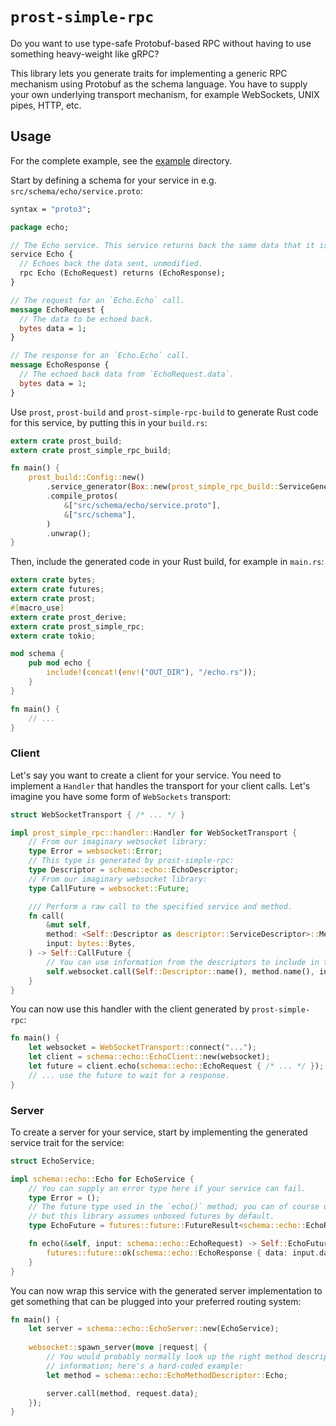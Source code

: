 # `prost-simple-rpc`

Do you want to use type-safe Protobuf-based RPC without having to use something heavy-weight like
gRPC?

This library lets you generate traits for implementing a generic RPC mechanism using Protobuf as
the schema language.  You have to supply your own underlying transport mechanism, for example
WebSockets, UNIX pipes, HTTP, etc.

## Usage

For the complete example, see the [example](./example) directory.

Start by defining a schema for your service in e.g. `src/schema/echo/service.proto`:

```proto
syntax = "proto3";

package echo;

// The Echo service. This service returns back the same data that it is given.
service Echo {
  // Echoes back the data sent, unmodified.
  rpc Echo (EchoRequest) returns (EchoResponse);
}

// The request for an `Echo.Echo` call.
message EchoRequest {
  // The data to be echoed back.
  bytes data = 1;
}

// The response for an `Echo.Echo` call.
message EchoResponse {
  // The echoed back data from `EchoRequest.data`.
  bytes data = 1;
}
```

Use `prost`, `prost-build` and `prost-simple-rpc-build` to generate Rust code for this service, by
putting this in your `build.rs`:

```rust
extern crate prost_build;
extern crate prost_simple_rpc_build;

fn main() {
    prost_build::Config::new()
        .service_generator(Box::new(prost_simple_rpc_build::ServiceGenerator))
        .compile_protos(
            &["src/schema/echo/service.proto"],
            &["src/schema"],
        )
        .unwrap();
}
```

Then, include the generated code in your Rust build, for example in `main.rs`:

```rust
extern crate bytes;
extern crate futures;
extern crate prost;
#[macro_use]
extern crate prost_derive;
extern crate prost_simple_rpc;
extern crate tokio;

mod schema {
    pub mod echo {
        include!(concat!(env!("OUT_DIR"), "/echo.rs"));
    }
}

fn main() {
    // ...
}
```

### Client

Let's say you want to create a client for your service.  You need to implement a `Handler` that
handles the transport for your client calls.  Let's imagine you have some form of `WebSockets`
transport:

```rust
struct WebSocketTransport { /* ... */ }

impl prost_simple_rpc::handler::Handler for WebSocketTransport {
    // From our imaginary websocket library:
    type Error = websocket::Error;
    // This type is generated by prost-simple-rpc:
    type Descriptor = schema::echo::EchoDescriptor;
    // From our imaginary websocket library:
    type CallFuture = websocket::Future;

    /// Perform a raw call to the specified service and method.
    fn call(
        &mut self,
        method: <Self::Descriptor as descriptor::ServiceDescriptor>::Method,
        input: bytes::Bytes,
    ) -> Self::CallFuture {
        // You can use information from the descriptors to include in the request:
        self.websocket.call(Self::Descriptor::name(), method.name(), input)
    }
}
```

You can now use this handler with the client generated by `prost-simple-rpc`:

```rust
fn main() {
    let websocket = WebSocketTransport::connect("...");
    let client = schema::echo::EchoClient::new(websocket);
    let future = client.echo(schema::echo::EchoRequest { /* ... */ });
    // ... use the future to wait for a response.
}
```

### Server

To create a server for your service, start by implementing the generated service trait for the
service:

```rust
struct EchoService;

impl schema::echo::Echo for EchoService {
    // You can supply an error type here if your service can fail.
    type Error = ();
    // The future type used in the `echo()` method; you can of course use Box<Future<...>> here
    // but this library assumes unboxed futures by default.
    type EchoFuture = futures::future::FutureResult<schema::echo::EchoResponse, Self::Error>;

    fn echo(&self, input: schema::echo::EchoRequest) -> Self::EchoFuture {
        futures::future::ok(schema::echo::EchoResponse { data: input.data })
    }
}
```

You can now wrap this service with the generated server implementation to get something that can be
plugged into your preferred routing system:

```rust
fn main() {
    let server = schema::echo::EchoServer::new(EchoService);
    
    websocket::spawn_server(move |request| {
        // You would probably normally look up the right method descriptor via some kind of routing
        // information; here's a hard-coded example:
        let method = schema::echo::EchoMethodDescriptor::Echo;

        server.call(method, request.data);
    });
}
```

